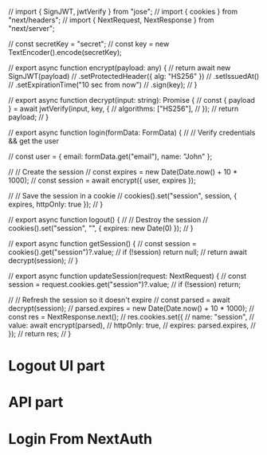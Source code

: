 // import { SignJWT, jwtVerify } from "jose";
// import { cookies } from "next/headers";
// import { NextRequest, NextResponse } from "next/server";

// const secretKey = "secret";
// const key = new TextEncoder().encode(secretKey);

// export async function encrypt(payload: any) {
// return await new SignJWT(payload)
// .setProtectedHeader({ alg: "HS256" })
// .setIssuedAt()
// .setExpirationTime("10 sec from now")
// .sign(key);
// }

// export async function decrypt(input: string): Promise<any> {
// const { payload } = await jwtVerify(input, key, {
// algorithms: ["HS256"],
// });
// return payload;
// }

// export async function login(formData: FormData) {
// // Verify credentials && get the user

// const user = { email: formData.get("email"), name: "John" };

// // Create the session
// const expires = new Date(Date.now() + 10 \* 1000);
// const session = await encrypt({ user, expires });

// // Save the session in a cookie
// cookies().set("session", session, { expires, httpOnly: true });
// }

// export async function logout() {
// // Destroy the session
// cookies().set("session", "", { expires: new Date(0) });
// }

// export async function getSession() {
// const session = cookies().get("session")?.value;
// if (!session) return null;
// return await decrypt(session);
// }

// export async function updateSession(request: NextRequest) {
// const session = request.cookies.get("session")?.value;
// if (!session) return;

// // Refresh the session so it doesn't expire
// const parsed = await decrypt(session);
// parsed.expires = new Date(Date.now() + 10 \* 1000);
// const res = NextResponse.next();
// res.cookies.set({
// name: "session",
// value: await encrypt(parsed),
// httpOnly: true,
// expires: parsed.expires,
// });
// return res;
// }

# Logout UI part

<!-- "use client";

import { Button } from "flowbite-react";
import { useSession } from "next-auth/react";
import { useRouter } from "next/navigation";

export default function Home() {
  const { data: session } = useSession();
  const router = useRouter();

  const handleLogout = async () => {
    if (session) {
      try {
        const res = await fetch(
          `${process.env.NEXT_PUBLIC_DOMAIN_URL}/api/user/logout`
        );

        const data = await res.json();
        console.log(data);
      } catch (error) {
        console.log(error);
      }
    } else {
      router.replace("/login");
    }
  };
  return (
    <div className="w-full min-h-[100vh] flex flex-col justify-center items-center">
      <h1 className="text-3xl font-semibold">Home Page</h1>
      <Button
        type="button"
        onClick={handleLogout}
        outline
        gradientDuoTone="purpleToBlue"
      >
        {session ? "Logout" : "Login"}
      </Button>
    </div>
  );
} -->

# API part

<!-- import dbConnect from "@/lib/dbConnect";
import { NextResponse } from "next/server";

export async function GET() {
await dbConnect(); //INFO: Database connection

try {
const response = NextResponse.json(
{
success: true,
message: `Logout successfully`,
},
{ status: 200 }
);

    response.cookies.set("next-auth.session-token", "", {
      httpOnly: true,
      expiresIn: new Date(-1), // delete cookies imediately
      path: "/",
    });

    return response;

} catch (error) {
console.error(`Error logining out user: ${error}`);
return NextResponse.json(
{
success: false,
message: `Error logining out user: ${error.message}`,
},
{ status: 500 }
);
}
} -->

# Login From NextAuth

<!-- async function handleFromSubmit(event) {
// event.preventDefault();

// try {
// setIsProcessing(true);

// const result = await signIn("credentials", {
// redirect: "/dashboard",
// identifier: loginData.email,
// password: loginData.password,
// rememberMe: loginData.rememberMe,
// });

// if (result.error || !result.ok) {
// setIsProcessing(false);

// toast.error(result.error, {
// position: "top-right",
// autoClose: 3000,
// hideProgressBar: false,
// closeOnClick: true,
// pauseOnHover: true,
// draggable: true,
// progress: undefined,
// theme: "light",
// });
// } else {
// toast.success("Login Successful", {
// position: "top-right",
// autoClose: 3000,
// hideProgressBar: false,
// closeOnClick: true,
// pauseOnHover: true,
// draggable: true,
// progress: undefined,
// theme: "light",
// });

// setIsProcessing(false);
// setLoginData({ rememberMe: false });

// // router.redirect("/dashboard"); // Redirect to Home Page
// }
// } catch (error) {
// console.log(error);
// }
// } -->
